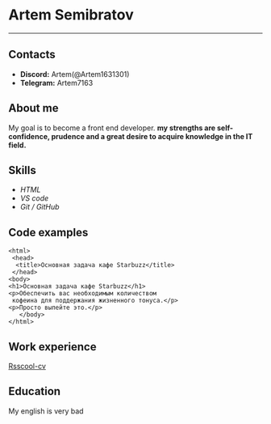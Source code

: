 # **Artem Semibratov**

---

## **Contacts**

- **Discord:** Artem(@Artem1631301)
- **Telegram:** Artem7163

## **About me**

My goal is to become a front end developer. **my strengths are self-confidence, prudence and a great desire to acquire knowledge in the IT field.**

## **Skills**

- _HTML_
- _VS code_
- _Git / GitHub_

## **Code examples**

    <html>
     <head>
      <title>Основная задача кафе Starbuzz</title>
     </head>
    <body>
    <h1>Основная задача кафе Starbuzz</h1>
    <p>Обеспечить вас необходимым количеством
     кофеина для поддержания жизненного тонуса.</p>
    <p>Просто выпейте это.</p>
       </body>
    </html>

## **Work experience**

[Rsscool-cv](https://github.com/Artem1631301/rsschool-cv/blob/gh-pages/cv.md)

## **Education**

My english is very bad
